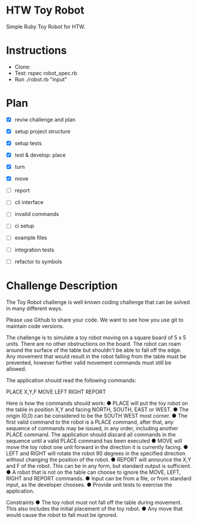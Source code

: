 # HTW Toy Robot

Simple Ruby Toy Robot for HTW.



# Instructions
- Clone:
- Test: rspec robot_spec.rb
- Run ./robot.rb "input"


# Plan
- [x] reviw challenge and plan
- [x] setup project structure
- [x] setup tests
- [x] test & develop: place
- [x] turn
- [x] move
- [ ] report
- [ ] cli interface
- [ ] invalid commands
- [ ] ci setup
- [ ] example files
- [ ] integration tests
- [ ] refactor to symbols





# Challenge Description

The Toy Robot challenge is well known coding challenge that can be solved in many different ways.

Please use Github to share your code.  We want to see how you use git to maintain code versions.

The challenge is to simulate a toy robot moving on a square board of 5 x 5 units. There are no other obstructions on the board. The robot can roam around the surface of the table but
shouldn't be able to fall off the edge. Any movement that would result in the robot falling from
the table must be prevented, however further valid movement commands must still be allowed.

The application should read the following commands:

PLACE X,Y,F
MOVE
LEFT
RIGHT
REPORT

Here is how the commands should work:
● PLACE will put the toy robot on the table in position X,Y and facing NORTH, SOUTH,
EAST or WEST.
● The origin (0,0) can be considered to be the SOUTH WEST most corner.
● The first valid command to the robot is a PLACE command, after that, any sequence of
commands may be issued, in any order, including another PLACE command. The
application should discard all commands in the sequence until a valid PLACE command
has been executed
● MOVE will move the toy robot one unit forward in the direction it is currently facing.
● LEFT and RIGHT will rotate the robot 90 degrees in the specified direction without
changing the position of the robot.
● REPORT will announce the X,Y and F of the robot. This can be in any form, but standard
output is sufficient.
● A robot that is not on the table can choose to ignore the MOVE, LEFT, RIGHT and
REPORT commands.
● Input can be from a file, or from standard input, as the developer chooses.
● Provide unit tests to exercise the application.

Constraints
● The toy robot must not fall off the table during movement. This also includes the
initial placement of the toy robot.
● Any move that would cause the robot to fall must be ignored.
